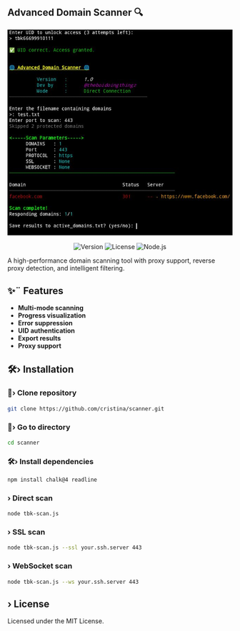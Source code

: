 ## Advanced Domain Scanner 🔍

![Banner](https://raw.githubusercontent.com/Nipho999/scanner/refs/heads/main/IMG_20250616_212530.jpg)

<p align="center">
  <img src="https://img.shields.io/badge/Version-1.0-blue" alt="Version">
  <img src="https://img.shields.io/badge/License-MIT-green" alt="License">
  <img src="https://img.shields.io/badge/Node.js-â‰¥18.0-yellow" alt="Node.js">
</p>

A high-performance domain scanning tool with proxy support, reverse proxy detection, and intelligent filtering.

## ✨¨ Features
- **Multi-mode scanning**
- **Progress visualization**
- **Error suppression**
- **UID authentication**
- **Export results**
- **Proxy support**

##  🛠› Installation

### 🔹› Clone repository
```bash
git clone https://github.com/cristina/scanner.git
```

### 🔹› Go to directory
```bash
cd scanner
```

###  🛠› Install dependencies
```bash
npm install chalk@4 readline
```

### › Direct scan
```bash
node tbk-scan.js
```

### › SSL scan
```bash
node tbk-scan.js --ssl your.ssh.server 443
```

### › WebSocket scan
```bash
node tbk-scan.js --ws your.ssh.server 443
```

## › License

Licensed under the MIT License.
